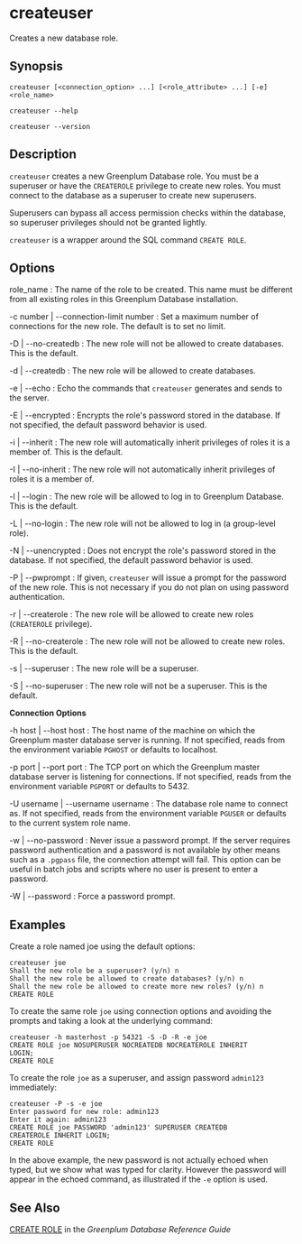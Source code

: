 # createuser 

Creates a new database role.

## Synopsis 

``` {#client_util_synopsis}
createuser [<connection_option> ...] [<role_attribute> ...] [-e] <role_name>

createuser --help 

createuser --version
```

## Description 

`createuser` creates a new Greenplum Database role. You must be a superuser or have the `CREATEROLE` privilege to create new roles. You must connect to the database as a superuser to create new superusers.

Superusers can bypass all access permission checks within the database, so superuser privileges should not be granted lightly.

`createuser` is a wrapper around the SQL command `CREATE ROLE`.

## Options 

role\_name
:   The name of the role to be created. This name must be different from all existing roles in this Greenplum Database installation.

-c number \| --connection-limit number
:   Set a maximum number of connections for the new role. The default is to set no limit.

-D \| --no-createdb
:   The new role will not be allowed to create databases. This is the default.

-d \| --createdb
:   The new role will be allowed to create databases.

-e \| --echo
:   Echo the commands that `createuser` generates and sends to the server.

-E \| --encrypted
:   Encrypts the role's password stored in the database. If not specified, the default password behavior is used.

-i \| --inherit
:   The new role will automatically inherit privileges of roles it is a member of. This is the default.

-I \| --no-inherit
:   The new role will not automatically inherit privileges of roles it is a member of.

-l \| --login
:   The new role will be allowed to log in to Greenplum Database. This is the default.

-L \| --no-login
:   The new role will not be allowed to log in \(a group-level role\).

-N \| --unencrypted
:   Does not encrypt the role's password stored in the database. If not specified, the default password behavior is used.

-P \| --pwprompt
:   If given, `createuser` will issue a prompt for the password of the new role. This is not necessary if you do not plan on using password authentication.

-r \| --createrole
:   The new role will be allowed to create new roles \(`CREATEROLE` privilege\).

-R \| --no-createrole
:   The new role will not be allowed to create new roles. This is the default.

-s \| --superuser
:   The new role will be a superuser.

-S \| --no-superuser
:   The new role will not be a superuser. This is the default.

**Connection Options**

-h host \| --host host
:   The host name of the machine on which the Greenplum master database server is running. If not specified, reads from the environment variable `PGHOST` or defaults to localhost.

-p port \| --port port
:   The TCP port on which the Greenplum master database server is listening for connections. If not specified, reads from the environment variable `PGPORT` or defaults to 5432.

-U username \| --username username
:   The database role name to connect as. If not specified, reads from the environment variable `PGUSER` or defaults to the current system role name.

-w \| --no-password
:   Never issue a password prompt. If the server requires password authentication and a password is not available by other means such as a `.pgpass` file, the connection attempt will fail. This option can be useful in batch jobs and scripts where no user is present to enter a password.

-W \| --password
:   Force a password prompt.

## Examples 

Create a role named joe using the default options:

```
createuser joe
Shall the new role be a superuser? (y/n) n
Shall the new role be allowed to create databases? (y/n) n
Shall the new role be allowed to create more new roles? (y/n) n
CREATE ROLE
```

To create the same role `joe` using connection options and avoiding the prompts and taking a look at the underlying command:

```
createuser -h masterhost -p 54321 -S -D -R -e joe
CREATE ROLE joe NOSUPERUSER NOCREATEDB NOCREATEROLE INHERIT 
LOGIN;
CREATE ROLE
```

To create the role `joe` as a superuser, and assign password `admin123` immediately:

```
createuser -P -s -e joe
Enter password for new role: admin123
Enter it again: admin123
CREATE ROLE joe PASSWORD 'admin123' SUPERUSER CREATEDB 
CREATEROLE INHERIT LOGIN;
CREATE ROLE
```

In the above example, the new password is not actually echoed when typed, but we show what was typed for clarity. However the password will appear in the echoed command, as illustrated if the `-e` option is used.

## See Also 

[CREATE ROLE](../../ref_guide/sql_commands/CREATE_ROLE.html) in the *Greenplum Database Reference Guide*

